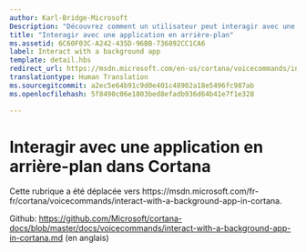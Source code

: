 ```yaml
---
author: Karl-Bridge-Microsoft
Description: "Découvrez comment un utilisateur peut interagir avec une application en arrière-plan via les fonctions vocales et le canevas de Cortana pendant l’exécution d’une commande vocale."
title: "Interagir avec une application en arrière-plan"
ms.assetid: 6C60F03C-A242-435D-96BB-736892CC1CA6
label: Interact with a background app
template: detail.hbs
redirect_url: https://msdn.microsoft.com/en-us/cortana/voicecommands/interact-with-a-background-app-in-cortana
translationtype: Human Translation
ms.sourcegitcommit: a2ec5e64b91c9d0e401c48902a18e5496fc987ab
ms.openlocfilehash: 5f8490c06e1803bed8efadb936d64b41e7f1e328

---
```


# Interagir avec une application en arrière-plan dans Cortana

Cette rubrique a été déplacée vers https&#58;//msdn.microsoft.com/fr-fr/cortana/voicecommands/interact-with-a-background-app-in-cortana.

Github: https://github.com/Microsoft/cortana-docs/blob/master/docs/voicecommands/interact-with-a-background-app-in-cortana.md (en anglais)



<!--HONumber=Jul16_HO1-->


